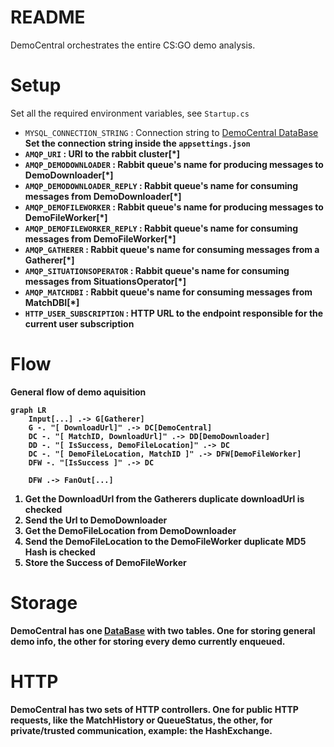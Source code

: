 ﻿# README

DemoCentral orchestrates the entire CS:GO demo analysis. 

# Setup
Set all the required environment variables, see `Startup.cs`  

- `MYSQL_CONNECTION_STRING` : Connection string to [DemoCentral DataBase](/DataBase/README.md)
		<b> Set the connection string inside the `appsettings.json`
- `AMQP_URI` : URI to the rabbit cluster[*]
- `AMQP_DEMODOWNLOADER` : Rabbit queue's name for producing messages to DemoDownloader[*]
- `AMQP_DEMODOWNLOADER_REPLY` : Rabbit queue's name for consuming messages from DemoDownloader[*] 
- `AMQP_DEMOFILEWORKER` : Rabbit queue's name for producing messages to DemoFileWorker[*]
- `AMQP_DEMOFILEWORKER_REPLY` : Rabbit queue's name for consuming messages from DemoFileWorker[*]
- `AMQP_GATHERER` : Rabbit queue's name for consuming messages from a Gatherer[*]
- `AMQP_SITUATIONSOPERATOR` : Rabbit queue's name for consuming messages from SituationsOperator[*]
- `AMQP_MATCHDBI` :  Rabbit queue's name for consuming messages from MatchDBI[*]
- `HTTP_USER_SUBSCRIPTION` : HTTP URL to the endpoint responsible for the current user subscription

# Flow
General flow of demo aquisition 

```mermaid
graph LR
	Input[...] .-> G[Gatherer]
	G -. "[ DownloadUrl]" .-> DC[DemoCentral]
    DC -. "[ MatchID, DownloadUrl]" .-> DD[DemoDownloader]
	DD -. "[ IsSuccess, DemoFileLocation]" .-> DC
    DC -. "[ DemoFileLocation, MatchID ]" .-> DFW[DemoFileWorker]
    DFW -. "[IsSuccess ]" .-> DC
    
    DFW .-> FanOut[...]
```

1. Get the DownloadUrl from the Gatherers
	<b> duplicate downloadUrl is checked
2. Send the Url to DemoDownloader
3. Get the DemoFileLocation from DemoDownloader
4. Send the DemoFileLocation to the DemoFileWorker
	<b> duplicate MD5 Hash is checked
5. Store the Success of DemoFileWorker

# Storage
DemoCentral has one [DataBase](/DataBase/README.md) with two tables.
One for storing general demo info, the other for storing every demo currently enqueued.

# HTTP 
DemoCentral has two sets of HTTP controllers.
One for public HTTP requests, like the MatchHistory or QueueStatus, the other, for private/trusted communication, example: the HashExchange.  
